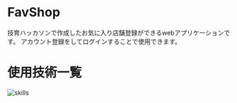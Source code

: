 # FavShop

技育ハッカソンで作成したお気に入り店舗登録ができるwebアプリケーションです。
アカウント登録をしてログインすることで使用できます。

# 使用技術一覧

<img alt="skills" src="https://skillicons.dev/icons?theme=dark&perline=7&i=html,css,ts,nodejs,react,python,postgres,supabase" />

